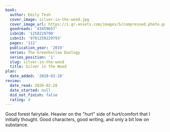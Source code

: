 ```yaml
---
book:
  author: Emily Tesh
  cover_image: silver-in-the-wood.jpg
  cover_image_url: https://i.gr-assets.com/images/S/compressed.photo.goodreads.com/books/1547478093l/43459657._SX98_.jpg
  goodreads: '43459657'
  isbn10: '1250229790'
  isbn13: '9781250229793'
  pages: '112'
  publication_year: '2019'
  series: The Greenhollow Duology
  series_position: '1'
  slug: silver-in-the-wood
  title: Silver in the Wood
plan:
  date_added: '2020-02-20'
review:
  date_read: 2020-02-20
  date_started: null
  did_not_finish: false
  rating: 4
---
```


Good forest fairytale. Heavier on the "hurt" side of hurt/comfort that I initially thought. Good characters, good writing, and only a bit low on substance.
